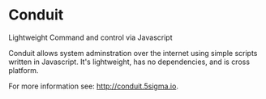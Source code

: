 # Conduit
Lightweight Command and control via Javascript

Conduit allows system adminstration over the internet using simple scripts written in Javascript.
It's lightweight, has no dependencies, and is cross platform.

For more information see: http://conduit.5sigma.io.

